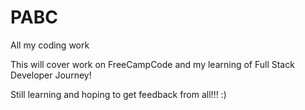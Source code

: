 # PABC
All my coding work

This will cover work on FreeCampCode and my learning of Full Stack Developer Journey!


Still learning and hoping to get feedback from all!!! :)
